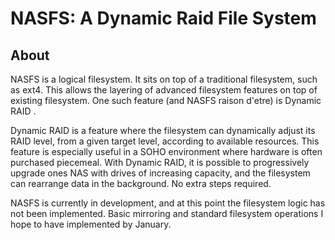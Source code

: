 # NASFS: A Dynamic Raid File System

## About

NASFS is a logical filesystem. It sits on top of a traditional filesystem, such 
as ext4. This allows the layering of advanced filesystem features on top of
existing filesystem. One such feature (and NASFS raison d'etre) is Dynamic RAID
.

Dynamic RAID is a feature where the filesystem can dynamically adjust its RAID 
level, from a given target level,  according to available resources. This 
feature is especially useful in a SOHO environment where hardware is often
purchased piecemeal. With Dynamic RAID, it is possible to progressively upgrade
ones NAS with drives of increasing capacity, and the filesystem can rearrange
data in the background. No extra steps required.

NASFS is currently in development, and at this point the filesystem logic has
not been implemented. Basic mirroring and standard filesystem operations I hope
to have implemented by January.
